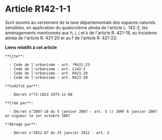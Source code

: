 # Article R142-1-1

Sont soumis au versement de la taxe départementale des espaces naturels sensibles, en application du quatorzième alinéa de
l'article L. 142-2, les aménagements mentionnés aux h, i, j et k de l'article R. 421-19, au troisième alinéa de l'article R.
421-20 et au f de l'article R. 421-23.

**Liens relatifs à cet article**

	**Cite**:

	  - Code de l'urbanisme - art. *R421-23
	  - Code de l'urbanisme - art. L142-2
	  - Code de l'urbanisme - art. R421-19
	  - Code de l'urbanisme - art. R421-20

	**Codifié par**:

	  - Décret n°73-1023 1973-11-08

	**Créé par**:

	  - Décret n°2007-18 du 5 janvier 2007 - art. 5 () JORF 6 janvier 2007 en vigueur le 1er octobre 2007

	**Abrogé par**:

	  - Décret n°2012-87 du 25 janvier 2012 - art. 2
